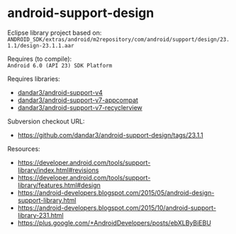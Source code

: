 android-support-design
======================

Eclipse library project based on:<br/>
`ANDROID_SDK/extras/android/m2repository/com/android/support/design/23.1.1/design-23.1.1.aar`

Requires (to compile):<br/>
`Android 6.0 (API 23) SDK Platform`

Requires libraries:</br>
* [dandar3/android-support-v4](https://github.com/dandar3/android-support-v4)
* [dandar3/android-support-v7-appcompat](https://github.com/dandar3/android-support-v7-appcompat)
* [dandar3/android-support-v7-recyclerview](https://github.com/dandar3/android-support-v7-recyclerview)

Subversion checkout URL:<br/>
* https://github.com/dandar3/android-support-design/tags/23.1.1

Resources:<br/>
* https://developer.android.com/tools/support-library/index.html#revisions
* https://developer.android.com/tools/support-library/features.html#design
* https://android-developers.blogspot.com/2015/05/android-design-support-library.html 
* https://android-developers.blogspot.com/2015/10/android-support-library-231.html
* https://plus.google.com/+AndroidDevelopers/posts/ebXLByBiEBU